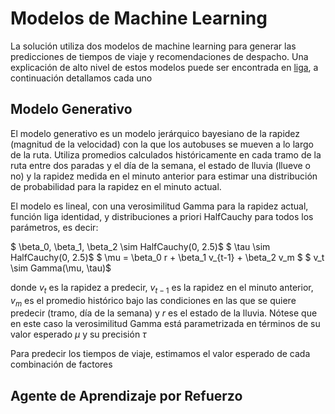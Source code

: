 # Modelos de Machine Learning

La solución utiliza dos modelos de machine learning para generar las predicciones de tiempos de viaje y recomendaciones de despacho. Una explicación de alto nivel de estos modelos puede ser encontrada en [liga](), a continuación detallamos cada uno

## Modelo Generativo

El modelo generativo es un modelo jerárquico bayesiano de la rapidez (magnitud de la velocidad) con la que los autobuses se mueven a lo largo de la ruta. Utiliza promedios calculados históricamente en cada tramo de la ruta entre dos paradas y el día de la semana, el estado de lluvia (llueve o no) y la rapidez medida en el minuto anterior para estimar una distribución de probabilidad para la rapidez en el minuto actual.

El modelo es lineal, con una verosimilitud Gamma para la rapidez actual, función liga identidad, y distribuciones a priori HalfCauchy para todos los parámetros, es decir:

$ \beta_0, \beta_1, \beta_2 \sim HalfCauchy(0, 2.5)$
$ \tau \sim HalfCauchy(0, 2.5)$
$ \mu = \beta_0 r + \beta_1 v_{t-1} + \beta_2 v_m $
$ v_t \sim Gamma(\mu, \tau)$

donde $v_t$ es la rapidez a predecir, $v_{t-1}$ es la rapidez en el minuto anterior, $v_m$ es el promedio histórico bajo las condiciones en las que se quiere predecir (tramo, día de la semana) y $r$ es el estado de la lluvia. Nótese que en este caso la verosimilitud Gamma está parametrizada en términos de su valor esperado $\mu$ y su precisión $\tau$

Para predecir los tiempos de viaje, estimamos el valor esperado de cada combinación de factores

## Agente de Aprendizaje por Refuerzo


